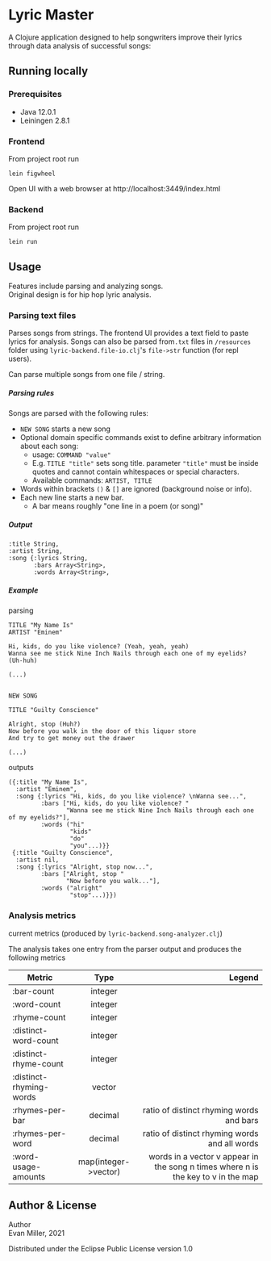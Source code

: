 # Lyric Master

A Clojure application designed to help songwriters improve their lyrics through data analysis of successful songs:

## Running locally

### Prerequisites

- Java 12.0.1
- Leiningen 2.8.1

### Frontend

From project root run 
```
lein figwheel
```
Open UI with a web browser at 
http://localhost:3449/index.html

### Backend

From project root run
```
lein run
```

## Usage

Features include parsing and analyzing songs.\
Original design is for hip hop lyric analysis. 

### Parsing text files

Parses songs from strings. The frontend UI provides a text field to paste lyrics for analysis.
Songs can also be parsed from`.txt` files in `/resources` folder using `lyric-backend.file-io.clj`'s `file->str`
 function (for repl users). 

Can parse multiple songs from one file / string.

##### Parsing rules

Songs are parsed with the following rules:

- `NEW SONG` starts a new song
- Optional domain specific commands exist to define arbitrary information about each song:
    - usage: `COMMAND "value"`
    - E.g. `TITLE "title"` sets song title. parameter `"title"` must be inside quotes and cannot contain whitespaces or special characters.
    - Available commands: `ARTIST, TITLE`
- Words within brackets `()` & `[]` are ignored (background noise or info).
- Each new line starts a new bar. 
    - A bar means roughly "one line in a poem (or song)"
    
##### Output
`````
:title String,
:artist String,
:song {:lyrics String,
       :bars Array<String>,
       :words Array<String>,
`````


##### Example

parsing

````
TITLE "My Name Is"
ARTIST "Eminem"

Hi, kids, do you like violence? (Yeah, yeah, yeah)
Wanna see me stick Nine Inch Nails through each one of my eyelids? (Uh-huh)  

(...)


NEW SONG 

TITLE "Guilty Conscience"
         
Alright, stop (Huh?)
Now before you walk in the door of this liquor store
And try to get money out the drawer   

(...)

````

outputs

`````
({:title "My Name Is",
  :artist "Eminem",
  :song {:lyrics "Hi, kids, do you like violence? \nWanna see...",
         :bars ["Hi, kids, do you like violence? " 
                "Wanna see me stick Nine Inch Nails through each one of my eyelids?"],
         :words ("hi"
                 "kids"
                 "do"
                 "you"...)}}
 {:title "Guilty Conscience",
  :artist nil,
  :song {:lyrics "Alright, stop now...",
         :bars ["Alright, stop "
                "Now before you walk..."],
         :words ("alright"
                 "stop"...)}})
`````

### Analysis metrics

current metrics (produced by `lyric-backend.song-analyzer.clj`)

The analysis takes one entry from the parser output and produces the following metrics

| Metric                  | Type          | Legend  |
| -------------           |:-------------:| -----:|
| :bar-count              | integer       |    |
| :word-count             | integer       |     |
| :rhyme-count            | integer       |       |
| :distinct-word-count    | integer       |       |
| :distinct-rhyme-count   | integer       |       |
| :distinct-rhyming-words | vector        |       |
| :rhymes-per-bar         | decimal       |ratio of distinct rhyming words and bars       |
| :rhymes-per-word        | decimal       |ratio of distinct rhyming words and all words       |
| :word-usage-amounts     | map(integer->vector) | words in a vector v appear in the song n times where n is the key to v in the map      | 

## Author & License

Author\
Evan Miller, 2021

Distributed under the Eclipse Public License version 1.0
